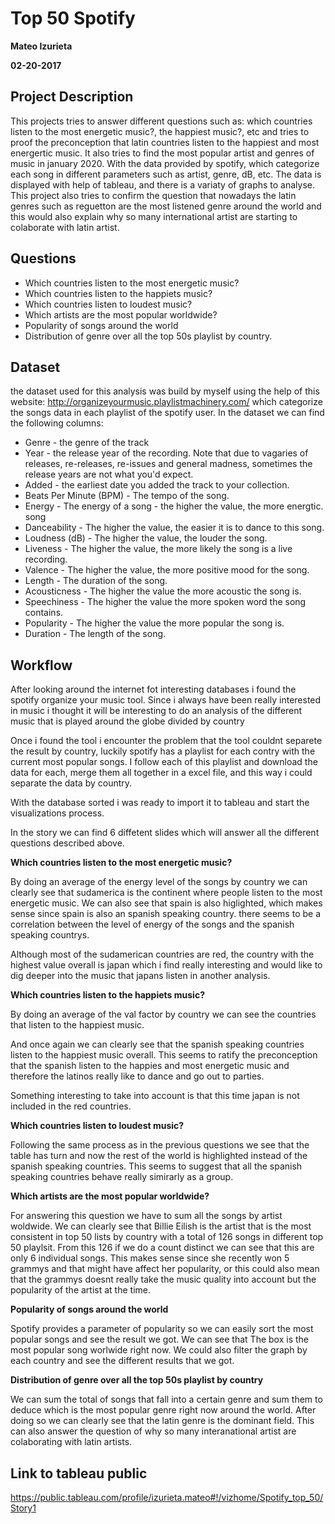 # Top 50 Spotify

**Mateo Izurieta**

**02-20-2017**

## Project Description

This projects tries to answer different questions such as: which countries listen to the most energetic music?, the happiest music?, etc and tries to proof the preconception that latin countries listen to the happiest and most energertic music. It also tries to find the most popular artist and genres of music in january 2020. With the data provided by spotify, which categorize each song in different parameters such as artist, genre, dB, etc. The data is displayed with help of tableau, and there is a variaty of graphs to analyse. This project also tries to confirm the question that nowadays the latin genres such as reguetton are the most listened genre around the world and this would also explain why so many international artist are starting to colaborate with latin artist.

## Questions 

- Which countries listen to the most energetic music?
- Which countries listen to the happiets music?
- Which countries listen to loudest music?
- Which artists are the most popular worldwide?
- Popularity of songs around the world
- Distribution of genre over all the top 50s playlist by country.

## Dataset

the dataset used for this analysis was build by myself using the help of this website: http://organizeyourmusic.playlistmachinery.com/ which categorize the songs data in each playlist of the spotify user. In the dataset we can find the following columns:

- Genre - the genre of the track
- Year - the release year of the recording. Note that due to vagaries of releases, re-releases, re-issues and general madness, sometimes the release years are not what you'd expect.
- Added - the earliest date you added the track to your collection.
- Beats Per Minute (BPM) - The tempo of the song.
- Energy - The energy of a song - the higher the value, the more energtic. song
- Danceability - The higher the value, the easier it is to dance to this song.
- Loudness (dB) - The higher the value, the louder the song.
- Liveness - The higher the value, the more likely the song is a live recording.
- Valence - The higher the value, the more positive mood for the song.
- Length - The duration of the song.
- Acousticness - The higher the value the more acoustic the song is.
- Speechiness - The higher the value the more spoken word the song contains.
- Popularity - The higher the value the more popular the song is.
- Duration - The length of the song.

## Workflow

After looking around the internet fot interesting databases i found the spotify organize your music tool. Since i always have been really interested in music i thought it will be interesting to do an analysis of the different music that is played around the globe divided by country

Once i found the tool i encounter the problem that the tool couldnt separete the result by country, luckily spotify has a playlist for each contry with the current most popular songs. I follow each of this playlist and download the data for each, merge them all together in a excel file, and this way i could separate the data by country.

With the database sorted i was ready to import it to tableau and start the visualizations process.

In the story we can find 6 diffetent slides which will answer all the different questions described above.

**Which countries listen to the most energetic music?**

By doing an average of the energy level of the songs by country we can clearly see that sudamerica is the continent where people listen to the most energetic music. We can also see that spain is also higlighted, which makes sense since spain is also an spanish speaking country. there seems to be a correlation between the level of energy of the songs and the spanish speaking countrys. 

Although most of the sudamerican countries are red, the country with the highest value overall is japan which i find really interesting and would like to dig deeper into the music that japans listen in another analysis.

**Which countries listen to the happiets music?**

By doing an average of the val factor by country we can see the countries that listen to the happiest music.

And once again we can clearly see that the spanish speaking countries listen to the happiest music overall. This seems to ratify the preconception that the spanish listen to the happies and most energetic music and therefore the latinos really like to dance and go out to parties.

Something interesting to take into account is that this time japan is not included in the red countries.

**Which countries listen to loudest music?**

Following the same process as in the previous questions we see that the table has turn and now the rest of the world is highlighted instead of the spanish speaking countries. This seems to suggest that all the spanish speaking countries behave really simirarly as a group.

**Which artists are the most popular worldwide?**

For answering this question we have to sum all the songs by artist woldwide. We can clearly see that Billie Eilish is the artist that is the most consistent in top 50 lists by country with a total of 126 songs in different top 50 playlsit. From this 126 if we do a count distinct we can see that this are only 6 individual songs. This makes sense since she recently won 5 grammys and that might have affect her popularity, or this could also mean that the grammys doesnt really take the music quality into account but the popularity of the artist at the time.

**Popularity of songs around the world**

Spotify provides a parameter of popularity so we can easily sort the most popular songs and see the result we got. We can see that The box is the most popular song worlwide right now. We could also filter the graph by each country and see the different results that we got.

**Distribution of genre over all the top 50s playlist by country**

We can sum the total of songs that fall into a certain genre and sum them to deduce which is the most popular genre right now around the world. After doing so we can clearly see that the latin genre is the dominant field. This can also answer the question of why so many interanational artist are colaborating with latin artists.

## Link to tableau public

https://public.tableau.com/profile/izurieta.mateo#!/vizhome/Spotify_top_50/Story1













